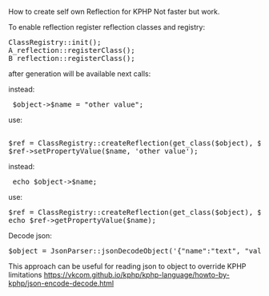 How to create self own Reflection for KPHP
Not faster but work.

To enable reflection register reflection classes and registry:
<pre>
ClassRegistry::init();
A_reflection::registerClass();
B_reflection::registerClass();
</pre>

after generation will be available next calls: 

instead:
<pre>
 $object->$name = "other value";
</pre>
use:
<pre>

$ref = ClassRegistry::createReflection(get_class($object), $object);
$ref->setPropertyValue($name, 'other value');
</pre>

instead:
<pre>
 echo $object->$name;
</pre>

use:
<pre>
$ref = ClassRegistry::createReflection(get_class($object), $object);
echo $ref->getPropertyValue($name);
</pre>


Decode json:
<pre>
$object = JsonParser::jsonDecodeObject('{"name":"text", "value":10}', Class::class );
</pre>


This approach can be useful for reading json to object to override KPHP limitations
https://vkcom.github.io/kphp/kphp-language/howto-by-kphp/json-encode-decode.html


